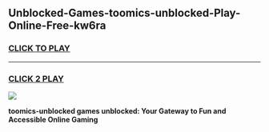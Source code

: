 
## Unblocked-Games-toomics-unblocked-Play-Online-Free-kw6ra
<h3>
<a href="https://premium76.site?title=toomics-unblocked&ref=26A">CLICK TO PLAY</a></h3>
<hr>

<h3>
<a href="https://premium76.site?title=toomics-unblocked&ref=26A">CLICK 2 PLAY</a>
  
</h3>

<a href="https://premium76.site?title=toomics-unblocked&ref=26A"><img src="https://clearcache.store/games.png"></a>


**toomics-unblocked games unblocked: Your Gateway to Fun and Accessible Online Gaming**
